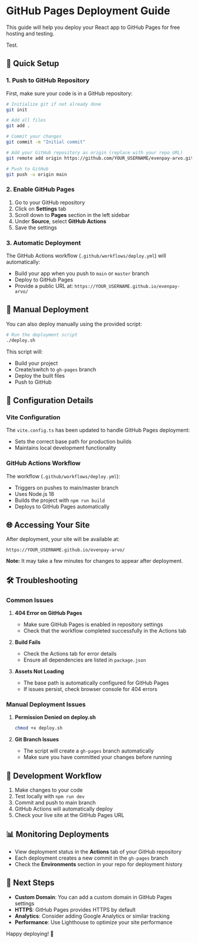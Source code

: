 # GitHub Pages Deployment Guide

This guide will help you deploy your React app to GitHub Pages for free hosting and testing.

Test.

## 🚀 Quick Setup

### 1. Push to GitHub Repository

First, make sure your code is in a GitHub repository:

```bash
# Initialize git if not already done
git init

# Add all files
git add .

# Commit your changes
git commit -m "Initial commit"

# Add your GitHub repository as origin (replace with your repo URL)
git remote add origin https://github.com/YOUR_USERNAME/evenpay-arvo.git

# Push to GitHub
git push -u origin main
```

### 2. Enable GitHub Pages

1. Go to your GitHub repository
2. Click on **Settings** tab
3. Scroll down to **Pages** section in the left sidebar
4. Under **Source**, select **GitHub Actions**
5. Save the settings

### 3. Automatic Deployment

The GitHub Actions workflow (`.github/workflows/deploy.yml`) will automatically:
- Build your app when you push to `main` or `master` branch
- Deploy to GitHub Pages
- Provide a public URL at: `https://YOUR_USERNAME.github.io/evenpay-arvo/`

## 📝 Manual Deployment

You can also deploy manually using the provided script:

```bash
# Run the deployment script
./deploy.sh
```

This script will:
- Build your project
- Create/switch to `gh-pages` branch
- Deploy the built files
- Push to GitHub

## 🔧 Configuration Details

### Vite Configuration
The `vite.config.ts` has been updated to handle GitHub Pages deployment:
- Sets the correct base path for production builds
- Maintains local development functionality

### GitHub Actions Workflow
The workflow (`.github/workflows/deploy.yml`):
- Triggers on pushes to main/master branch
- Uses Node.js 18
- Builds the project with `npm run build`
- Deploys to GitHub Pages automatically

## 🌐 Accessing Your Site

After deployment, your site will be available at:
```
https://YOUR_USERNAME.github.io/evenpay-arvo/
```

**Note:** It may take a few minutes for changes to appear after deployment.

## 🛠️ Troubleshooting

### Common Issues

1. **404 Error on GitHub Pages**
   - Make sure GitHub Pages is enabled in repository settings
   - Check that the workflow completed successfully in the Actions tab

2. **Build Fails**
   - Check the Actions tab for error details
   - Ensure all dependencies are listed in `package.json`

3. **Assets Not Loading**
   - The base path is automatically configured for GitHub Pages
   - If issues persist, check browser console for 404 errors

### Manual Deployment Issues

1. **Permission Denied on deploy.sh**
   ```bash
   chmod +x deploy.sh
   ```

2. **Git Branch Issues**
   - The script will create a `gh-pages` branch automatically
   - Make sure you have committed your changes before running

## 🔄 Development Workflow

1. Make changes to your code
2. Test locally with `npm run dev`
3. Commit and push to main branch
4. GitHub Actions will automatically deploy
5. Check your live site at the GitHub Pages URL

## 📊 Monitoring Deployments

- View deployment status in the **Actions** tab of your GitHub repository
- Each deployment creates a new commit in the `gh-pages` branch
- Check the **Environments** section in your repo for deployment history

## 🎯 Next Steps

- **Custom Domain**: You can add a custom domain in GitHub Pages settings
- **HTTPS**: GitHub Pages provides HTTPS by default
- **Analytics**: Consider adding Google Analytics or similar tracking
- **Performance**: Use Lighthouse to optimize your site performance

Happy deploying! 🚀
